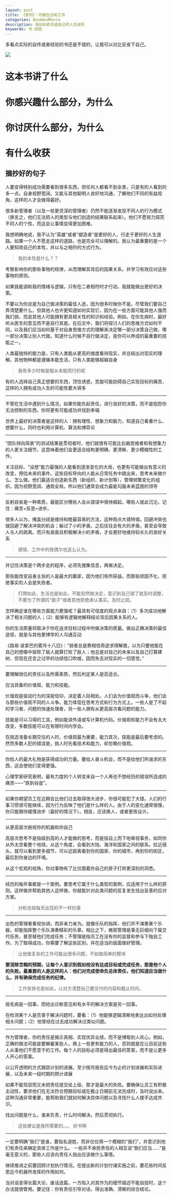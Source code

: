 ```yaml
---
layout: post
title: 《原则》：均衡生活和工作
categories: BookAndMovie
description: 瑞达利欧总结自己的人生经历
keywords: 书 经验
---
```


多看点实际的自传或者经验的书还是不错的，让我可以对比反省下自己。

![](https://img3.doubanio.com/view/subject/l/public/s29643861.jpg)


# 这本书讲了什么

# 你感兴趣什么部分，为什么

# 你讨厌什么部分，为什么

# 有什么收获

## 摘抄好的句子

人要变得特别成功需要看到很多东西，但任何人都看不到全景，只是有的人看到的多一点。自身视野宽阔，又能与其他聪明人良好地沟通，了解他们不同的有益视角，这样的人才会做得最好。

很多新管理者（以及一些更资深的管理者）仍然不能逐渐发现不同人的行为模式（换言之，他们无法把人的类型与他们创造的结果联系起来）。他们不愿努力探究不同人的个性，而这会让事情变得更加困难。

我想明确地说，我不认为“英雄”或者“塑造者”是更好的人，行走于更好的人生道路。如果一个人不愿走这样的道路，也是完全可以理解的。我认为最重要的是一个人要知晓自己的本性，并以与之相符的方式行为。

>我的本性是什么？？

考察影响你的那些事物的规律，从而理解其背后的因果关系，并学习有效应对这些事物的原则。


如果我能调和我的情绪与逻辑，只有在二者相符时才行动，我就能做出更好的决策。

不要以为你总是为自己做决策的最佳人选，因为很多时候你不是。尽管我们要自己弄清楚要什么，但其他人也许更知道如何实现它，因为在一些方面可能其他人强而我们弱，而且其他人可能拥有更具相关性的知识和经验。例如，在你生病时，最好听从医生的意见而不是自行其是。在后文中，我们将探讨人们的思维方式如何不同，以及我们应当如何基于对自身思维方式的理解来决定哪一部分决策自己做，哪一部分决策让别人代做。知道什么时候不自行做决定，是你可以养成的最重要的技能之一。

人类最独特的能力是，只有人类能从更高的维度看待现实，并总结出对现实的理解。其他物种都是遵循本能生活，只有人类能够超越自身


>我有多少时候是服从本能而行的呢


有的人选择自己真正想要的东西，顶住诱惑，克服可能妨碍自己实现目标的痛苦，这样的人拥有成功人生的可能性要大得多


--------

不管在生活中遇到什么情况，如果你能负起责任，进行良好的决策，而不是抱怨你无法控制的东西，你将更有可能成功并找到幸福

世界上最好的决策者是这样的人：拥有理性、想象力和毅力，知道自己看重什么、想要什么，同时也利用计算机、算法和博弈论


------------------

“团队倾向简表”的测试结果是贯彻者时，他们就很有可能比右脑思维者和有想象力的人更关注细节，这意味着他们会更适合结构更明确、更清晰、更少模糊性的工作。

关注目标、“设想”能力最强的人能看到逐渐变化的大局，也更有可能做出有意义的改变，预估未来的事件。这些目标导向的人能从日常任务中跳出来，思考未来做什么、怎么做。他们最适合创造新东西（新组织、新计划等），管理频繁变化的组织。因为视野宽阔、通观全局，所以他们通常会成为最能勾画未来蓝图的领导

---------------------

反躬自省是一种素质，最能区分哪些人会从错误中很快崛起，哪些人就此沉沦。记住：痛苦+反思=进步。

很多人以为，掩盖分歧是维持和睦最容易的方法，这种观点大错特错。回避冲突也就回避了解决冲突的机会；躲过了小的矛盾，之后往往会有大的矛盾，甚至会导致人与人的疏离。而只有直面且积极解决小的矛盾，才会更好地维持较长久的良好关系

>感情、工作中的我偶尔也这么认为。

-------------

并记住决策是个两步走的程序，必须先搜集信息，再做决定。

那些能改变自身主张的人是最大的赢家，因为他们有所获益。而那些顽固不化、拒绝事实的人会是失败者。

>打牌如此，生活也是如此，不能贸然做决定，意识到自己错了就及时调整，不要为了所谓的“面子”或者其他拒绝承认事实。及时止损。


怎样确定谁在哪些方面能力更强呢？最具有可信度的观点来自：（1）多次成功地解决了相关问题的人；（2）能够有逻辑地解释结论背后因果关系的人。


你的生活质量将取决于你在追求目标过程中所做决策的质量。做出正确决策的最佳途径，就是与其他更博学的人沟通互动

《路易·波拿巴的雾月十八日》：“弱者总是靠相信奇迹求得解救，以为只要他能在自己的想像中驱除了敌人就算打败了敌人；他总是对自己的未来以及自己打算建树、但现在还言之过早的功绩信口吹嘘，因而失去对现实的一切感觉。”

-------------------

要理解岗位的责任以及所需素质，然后判定某人是否适合。

应当具备的价值观、能力和技能。

价值观是驱动行为的深层信仰，决定着人际相处。人们会为价值观而斗争，他们会与那些价值观不同的人斗争。能力体现在思考方式和行为方式上。一些人是了不起的学习者、问题的快速处理者，另一些人拥有从更高层次看问题的能力。

技能是可以习得的工具，例如能讲外语或写计算机代码。价值观和能力不会有太大改变，多数技能可以在有限时间内学会。

在挑选准备长期交往的人时，价值观最为重要，能力其次，技能是最后要考虑的。然而多数人犯的错误是，挑人时先看技术和能力，却忽略价值观。

------------------

你给人的最大礼物是获得成功的力量。要给人奋斗机会，而不是给他们所渴求的东西，这会使他们变得更强。

心理学家研究表明，最有力度的个人转变来自一个人再也不想经历的错误所造成的痛苦——“跌到谷底”。


------------


如果你期望员工在近期会比他们过去取得很大进步，你很可能犯了大错。人们的行事习惯很可能继续，因为行为反映了他们是什么样的人。由于人的变化通常很慢，你只能期待缓慢进步（最好的情况下）。相反，应该换人，或者更改设计。


--------

从更高层次俯视你的机器和你自己

高层次思考不是指级别高的人才能做的思考，而是指自上而下地审视事务，如同你从外太空看整个地球。从这个角度，会看到大陆、海洋和国家之间的联系。拉近镜头，就可以看到更多细节，可以近距离看到你的国家、你的城市，再到你的街区，最后到你身边的环境。

从这个宏观的视角，你对事物有了比仅围着你自己的房子打转更深刻的洞悉。

--------------

经历的每件事都是一个案例。要思考它属于什么类型的案例，应适用于什么样的原则。这样做并帮助其他人这样做，你就能针对此类问题的反复发生找出妥善的应对方案。


>分析总结每天出现的不一样的事

-------------


出色的管理者重视协调，而非亲力亲为。就像乐队的指挥，他们并不演奏某个乐器，却能指挥整个乐队演奏精彩的乐章。相比之下，微观管理是事无巨细向下属交代任务，甚至替他们完成任务；不管理是指员工在没有你的监督和参与下独自工作。为了取得成功，你需要了解这些区别，并在适当的层面做好管理。

>让他做复杂的工作可能出很多问题，不如做简单的模块

**要消除含糊的预期，让每个人意识到假如他没有达成目标或完成任务，那是他个人的失败。最重要的人是这样的人：他们对完成使命负总体责任，他们知道应当做什么，并有确保完成任务的纪律。**

>工作安排也是如此，让对方清楚自己要交付的内容和截止时间。

-----------


挑毛病是一回事，而给出诊断意见和有水平的解决方案是另一回事。

在检测某个人是否善于解决问题时，要看：（1）他能够逻辑清晰地表达出如何处理相关问题；（2）他曾经在过去成功解决过类似问题。


---------

作为管理者，你的责任是揭示真相、实现优异业绩，而不是博取别人欢心。例如，正确的做法可能是要解雇某些人，换上一些更有能力的人，否则就是在让目前这些人从事他们不愿意干的工作。每个人的目标必须是得出最佳的答案，而不是让更多人开心的答案。

以公开透明的方式跟踪计划的进展。至少按月报告迄今为止的计划进展和实际进展，以及未来一段时期的预计进展

如果不能驾驭而又未把责任提交给上级，那才是最大的失败。要确保让员工有积极主动性，要求他们在无法符合预期目标或在截止日期前无法完成时，及时说出来。这种沟通非常重要，能帮助我们就如何解决具体问题以及寻找什么人接手达成共识。

找出问题是什么，谁来负责，什么时间解决。然后贯彻执行。


>这些建议是我所需要的。。。 好书啊


------------

一定要明确“我们”是谁，要指名道姓，而非仅仅用一个模糊的“我们”，并意识到他们有责任来确定具体工作是什么。
一些并不承担责任的人相互说“我们应当……”是毫无意义的，那些人应该向责任人指出应该做什么事情。


继续推进之前要回顾计划执行情况。在提出新的计划付诸实施之前，要花些时间反思迄今机器所发挥的作用如何。

当对话变得长篇大论、废话连篇，一方陷入对其作为的细节描述不能自拔时，这个办法就很管用。要记住：你有责任引导对话，得出准确、清晰的综合结论。